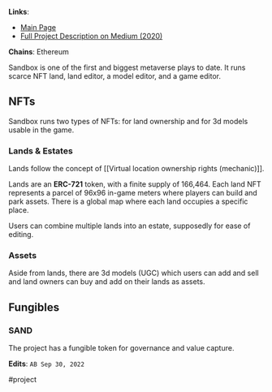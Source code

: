**Links**:
* [Main Page](https://www.sandbox.game/en/)
* [Full Project Description on Medium (2020)](https://medium.com/sandbox-game/what-is-the-sandbox-850de68d893e)

**Chains**: Ethereum

Sandbox is one of the first and biggest metaverse plays to date. It runs scarce NFT land, land editor, a model editor, and a game editor.

## NFTs
Sandbox runs two types of NFTs: for land ownership and for 3d models usable in the game.

### Lands & Estates
Lands follow the concept of [[Virtual location ownership rights (mechanic)]].

Lands are an **ERC-721** token, with a finite supply of 166,464. Each land NFT represents a parcel of 96x96 in-game meters where players can build and park assets. There is a global map where each land occupies a specific place.

Users can combine multiple lands into an estate, supposedly for ease of editing.

### Assets
Aside from lands, there are 3d models (UGC) which users can add and sell and land owners can buy and add on their lands as assets.

## Fungibles
### SAND
The project has a fungible token for governance and value capture.

**Edits**: `AB Sep 30, 2022`

#project
